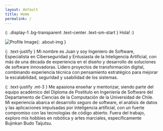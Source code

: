 ```yaml
---
layout: default
title: Home
permalink: /
---
```


{: .display-1 .bg-transparent .text-center .text-sm-start }
Hola! :)

![Profile Image](https://avatars.githubusercontent.com/u/7169909?v=4){: .about-img }

{: .text-justify }
Mi nombre es Juan y soy Ingeniero de Software, Especialista en Ciberseguridad y Entusiasta de la Inteligencia Artificial, con más de una década de experiencia en el diseño y desarrollo de soluciones de software innovadoras. Lidero proyectos de transformación digital, combinando experiencia técnica con pensamiento estratégico para mejorar la escalabilidad, seguridad y usabilidad de los sistemas.

{: .text-justify .mt-3 }
Me apasiona enseñar y mentorizar, siendo parte del equipo académico del Diploma de Postítulo en Ingeniería de Software del Departamento de Ciencias de la Computación de la Universidad de Chile. Mi experiencia abarca el desarrollo seguro de software, el análisis de datos y las aplicaciones impulsadas por inteligencia artificial, con un fuerte compromiso con las tecnologías de código abierto. Fuera del trabajo, exploro mis hobbies en robótica y artes marciales, específicamente Bujinkan Budo Taijutsu.
